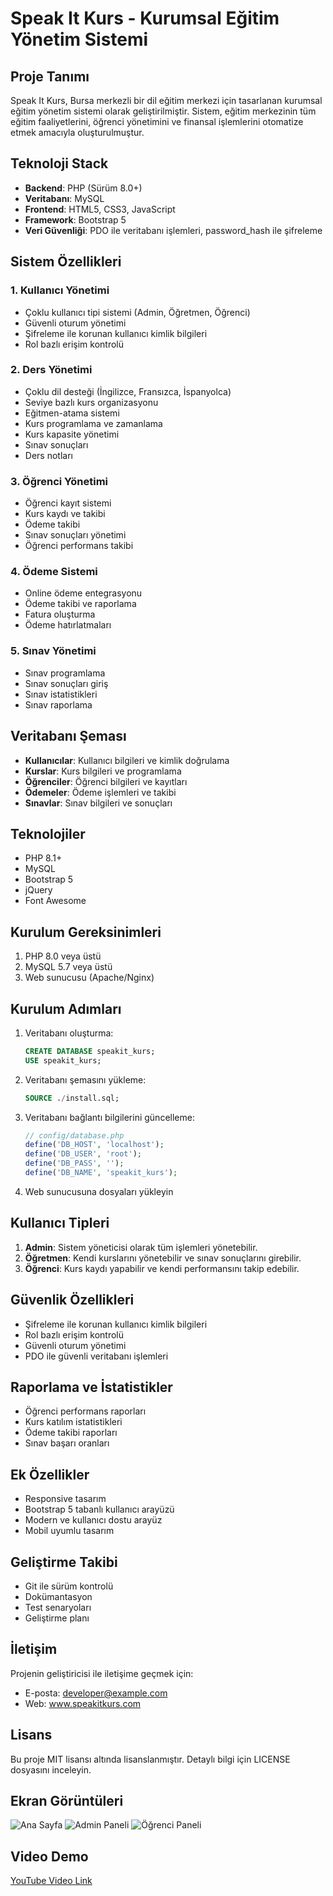 # Speak It Kurs - Kurumsal Eğitim Yönetim Sistemi

## Proje Tanımı
Speak It Kurs, Bursa merkezli bir dil eğitim merkezi için tasarlanan kurumsal eğitim yönetim sistemi olarak geliştirilmiştir. Sistem, eğitim merkezinin tüm eğitim faaliyetlerini, öğrenci yönetimini ve finansal işlemlerini otomatize etmek amacıyla oluşturulmuştur.

## Teknoloji Stack
- **Backend**: PHP (Sürüm 8.0+)
- **Veritabanı**: MySQL
- **Frontend**: HTML5, CSS3, JavaScript
- **Framework**: Bootstrap 5
- **Veri Güvenliği**: PDO ile veritabanı işlemleri, password_hash ile şifreleme

## Sistem Özellikleri

### 1. Kullanıcı Yönetimi
- Çoklu kullanıcı tipi sistemi (Admin, Öğretmen, Öğrenci)
- Güvenli oturum yönetimi
- Şifreleme ile korunan kullanıcı kimlik bilgileri
- Rol bazlı erişim kontrolü

### 2. Ders Yönetimi
- Çoklu dil desteği (İngilizce, Fransızca, İspanyolca)
- Seviye bazlı kurs organizasyonu
- Eğitmen-atama sistemi
- Kurs programlama ve zamanlama
- Kurs kapasite yönetimi
- Sınav sonuçları
- Ders notları

### 3. Öğrenci Yönetimi
- Öğrenci kayıt sistemi
- Kurs kaydı ve takibi
- Ödeme takibi
- Sınav sonuçları yönetimi
- Öğrenci performans takibi

### 4. Ödeme Sistemi
- Online ödeme entegrasyonu
- Ödeme takibi ve raporlama
- Fatura oluşturma
- Ödeme hatırlatmaları

### 5. Sınav Yönetimi
- Sınav programlama
- Sınav sonuçları giriş
- Sınav istatistikleri
- Sınav raporlama

## Veritabanı Şeması
- **Kullanıcılar**: Kullanıcı bilgileri ve kimlik doğrulama
- **Kurslar**: Kurs bilgileri ve programlama
- **Öğrenciler**: Öğrenci bilgileri ve kayıtları
- **Ödemeler**: Ödeme işlemleri ve takibi
- **Sınavlar**: Sınav bilgileri ve sonuçları

## Teknolojiler
- PHP 8.1+
- MySQL
- Bootstrap 5
- jQuery
- Font Awesome

## Kurulum Gereksinimleri
1. PHP 8.0 veya üstü
2. MySQL 5.7 veya üstü
3. Web sunucusu (Apache/Nginx)

## Kurulum Adımları
1. Veritabanı oluşturma:
   ```sql
   CREATE DATABASE speakit_kurs;
   USE speakit_kurs;
   ```
2. Veritabanı şemasını yükleme:
   ```sql
   SOURCE ./install.sql;
   ```
3. Veritabanı bağlantı bilgilerini güncelleme:
   ```php
   // config/database.php
   define('DB_HOST', 'localhost');
   define('DB_USER', 'root');
   define('DB_PASS', '');
   define('DB_NAME', 'speakit_kurs');
   ```
4. Web sunucusuna dosyaları yükleyin

## Kullanıcı Tipleri
1. **Admin**: Sistem yöneticisi olarak tüm işlemleri yönetebilir.
2. **Öğretmen**: Kendi kurslarını yönetebilir ve sınav sonuçlarını girebilir.
3. **Öğrenci**: Kurs kaydı yapabilir ve kendi performansını takip edebilir.

## Güvenlik Özellikleri
- Şifreleme ile korunan kullanıcı kimlik bilgileri
- Rol bazlı erişim kontrolü
- Güvenli oturum yönetimi
- PDO ile güvenli veritabanı işlemleri

## Raporlama ve İstatistikler
- Öğrenci performans raporları
- Kurs katılım istatistikleri
- Ödeme takibi raporları
- Sınav başarı oranları

## Ek Özellikler
- Responsive tasarım
- Bootstrap 5 tabanlı kullanıcı arayüzü
- Modern ve kullanıcı dostu arayüz
- Mobil uyumlu tasarım

## Geliştirme Takibi
- Git ile sürüm kontrolü
- Dokümantasyon
- Test senaryoları
- Geliştirme planı

## İletişim
Projenin geliştiricisi ile iletişime geçmek için:
- E-posta: developer@example.com
- Web: www.speakitkurs.com

## Lisans
Bu proje MIT lisansı altında lisanslanmıştır. Detaylı bilgi için LICENSE dosyasını inceleyin.

## Ekran Görüntüleri
![Ana Sayfa](screenshots/home.png)
![Admin Paneli](screenshots/admin.png)
![Öğrenci Paneli](screenshots/student.png)

## Video Demo
[YouTube Video Link](https://youtube.com/your-video-id)
